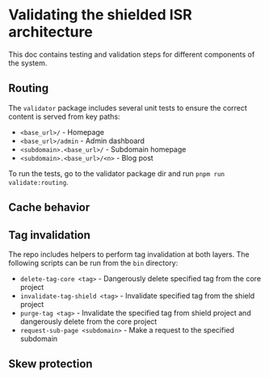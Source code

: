 # Validating the shielded ISR architecture

This doc contains testing and validation steps for different components of the system.

## Routing

The `validator` package includes several unit tests to ensure the correct content is served from key paths:

- `<base_url>/` - Homepage
- `<base_url>/admin` - Admin dashboard
- `<subdomain>.<base_url>/` - Subdomain homepage
- `<subdomain>.<base_url>/<n>` - Blog post

To run the tests, go to the validator package dir and run `pnpm run validate:routing`.

## Cache behavior

## Tag invalidation

The repo includes helpers to perform tag invalidation at both layers. The following scripts can be run from the `bin` directory:

- `delete-tag-core <tag>` - Dangerously delete specified tag from the core project
- `invalidate-tag-shield <tag>` - Invalidate specified tag from the shield project
- `purge-tag <tag>` - Invalidate the specified tag from shield project and dangerously delete from the core project
- `request-sub-page <subdomain>` - Make a request to the specified subdomain

## Skew protection

